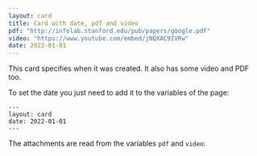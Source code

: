 ```yaml
---
layout: card
title: Card with date, pdf and video
pdf: "http://infolab.stanford.edu/pub/papers/google.pdf"
video: "https://www.youtube.com/embed/jNQXAC9IVRw"
date: 2022-01-01
---
```


This card specifies when it was created. It also has some video and PDF too.

To set the date you just need to add it to the variables of the page:

```
---
layout: card
date: 2022-01-01
---
```

The attachments are read from the variables `pdf` and `video`: